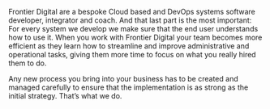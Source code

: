 Frontier Digital are a bespoke Cloud based and DevOps systems software developer, integrator and coach.
And that last part is the most important: For every system we develop we make sure that the end user understands how to use it.
When you work with Frontier Digital your team becomes more efficient as they learn how to streamline and improve administrative and operational tasks, giving them more time to focus on what you really hired them to do.

Any new process you bring into your business has to be created and managed carefully to ensure that the implementation is as strong as the initial strategy. That’s what we do.
